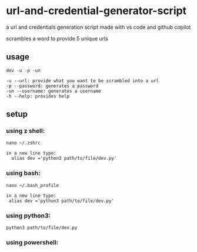 # url-and-credential-generator-script



a url and credentials generation script made with vs code and github copilot

scrambles a word to provide 5 unique urls


 ## usage
 
 ```
 dev -u -p -un
 
 -u --url: provide what you want to be scrambled into a url
 -p --password: generates a password
 -un --username: generates a username
 -h --help: provides help
 ```
 
## setup

 ### using z shell:
 ```
 nano ~/.zshrc

 in a new line type:
   alias dev ='python3 path/to/file/dev.py'

  ```
 
  ### using bash:

  ```
  nano ~/.bash_profile

  in a new line type:
   alias dev ='python3 path/to/file/dev.py'

  ```
 
  ### using python3:
 ```
 python3 path/to/file/dev.py
 ```
 ### using powershell:
 #### create a profile(if you don't have one already
 ```
 New-Item -Type file -Force $profile
 ```
 #### open the file using vs code
 ```
 code $profile
 ```
 #### in the profile file copy the following
 ```
 Set-Alias dev "python3 $HOME\path\to\dev.py"
 ```


 ## Important
```
rename the py.urlConfig.py  file to urlConfig.py

replace YourUserName with your preferd username plus a -
replace YourHostName with your host

save it to the same file location as the dev.py script
  
``` 



